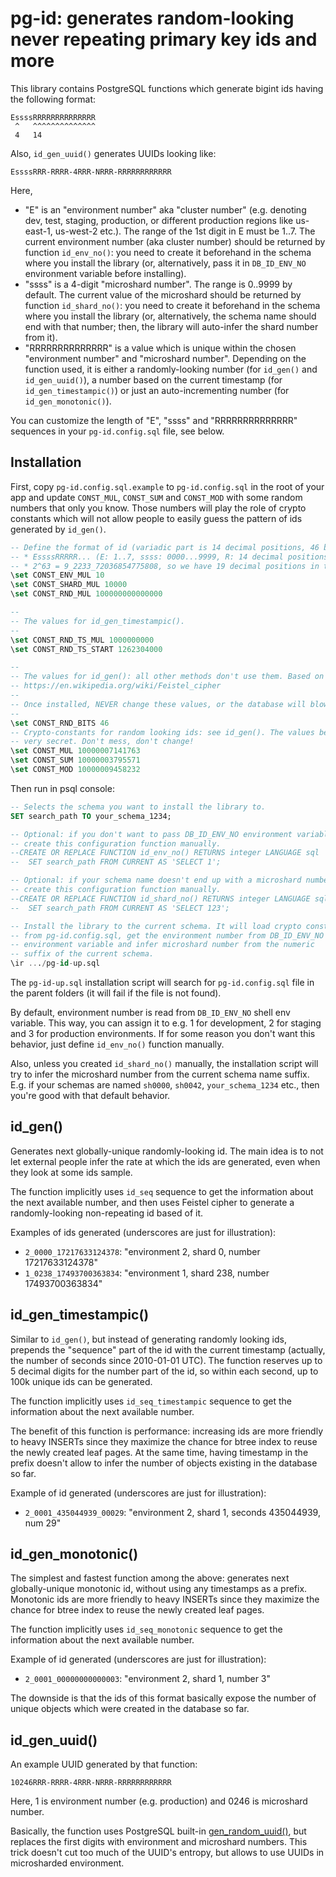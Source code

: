 # pg-id: generates random-looking never repeating primary key ids and more

This library contains PostgreSQL functions which generate bigint ids having the
following format:

```
EssssRRRRRRRRRRRRRR
 ^   ^^^^^^^^^^^^^^
 4   14
```

Also, `id_gen_uuid()` generates UUIDs looking like:

```
EssssRRR-RRRR-4RRR-NRRR-RRRRRRRRRRRR
```

Here,

- "E" is an "environment number" aka "cluster number" (e.g. denoting dev, test,
  staging, production, or different production regions like us-east-1, us-west-2
  etc.). The range of the 1st digit in E must be 1..7. The current environment
  number (aka cluster number) should be returned by function `id_env_no()`: you
  need to create it beforehand in the schema where you install the library (or,
  alternatively, pass it in `DB_ID_ENV_NO` environment variable before
  installing).
- "ssss" is a 4-digit "microshard number". The range is 0..9999 by default. The
  current value of the microshard should be returned by function
  `id_shard_no()`: you need to create it beforehand in the schema where you
  install the library (or, alternatively, the schema name should end with that
  number; then, the library will auto-infer the shard number from it).
- "RRRRRRRRRRRRRR" is a value which is unique within the chosen "environment
  number" and "microshard number". Depending on the function used, it is either
  a randomly-looking number (for `id_gen()` and `id_gen_uuid()`), a number based
  on the current timestamp (for `id_gen_timestampic()`) or just an
  auto-incrementing number (for `id_gen_monotonic()`).

You can customize the length of "E", "ssss" and "RRRRRRRRRRRRRR" sequences in
your `pg-id.config.sql` file, see below.


## Installation

First, copy `pg-id.config.sql.example` to `pg-id.config.sql` in the root of your
app and update `CONST_MUL`, `CONST_SUM` and `CONST_MOD` with some random numbers
that only you know. Those numbers will play the role of crypto constants which
will not allow people to easily guess the pattern of ids generated by
`id_gen()`.

```sql
-- Define the format of id (variadic part is 14 decimal positions, 46 bits).
-- * EssssRRRRR... (E: 1..7, ssss: 0000...9999, R: 14 decimal positions)
-- * 2^63 = 9_2233_72036854775808, so we have 19 decimal positions in total
\set CONST_ENV_MUL 10
\set CONST_SHARD_MUL 10000
\set CONST_RND_MUL 100000000000000

--
-- The values for id_gen_timestampic().
--
\set CONST_RND_TS_MUL 1000000000
\set CONST_RND_TS_START 1262304000

--
-- The values for id_gen(): all other methods don't use them. Based on
-- https://en.wikipedia.org/wiki/Feistel_cipher
--
-- Once installed, NEVER change these values, or the database will blow up!!!
--
\set CONST_RND_BITS 46
-- Crypto-constants for random looking ids: see id_gen(). The values below are
-- very secret. Don't mess, don't change!
\set CONST_MUL 10000007141763
\set CONST_SUM 10000003795571
\set CONST_MOD 10000009458232
```

Then run in psql console:

```sql
-- Selects the schema you want to install the library to.
SET search_path TO your_schema_1234;

-- Optional: if you don't want to pass DB_ID_ENV_NO environment variable,
-- create this configuration function manually.
--CREATE OR REPLACE FUNCTION id_env_no() RETURNS integer LANGUAGE sql
--  SET search_path FROM CURRENT AS 'SELECT 1';

-- Optional: if your schema name doesn't end up with a microshard number,
-- create this configuration function manually.
--CREATE OR REPLACE FUNCTION id_shard_no() RETURNS integer LANGUAGE sql
--  SET search_path FROM CURRENT AS 'SELECT 123';

-- Install the library to the current schema. It will load crypto constants
-- from pg-id.config.sql, get the environment number from DB_ID_ENV_NO
-- environment variable and infer microshard number from the numeric
-- suffix of the current schema.
\ir .../pg-id-up.sql
```

The `pg-id-up.sql` installation script will search for `pg-id.config.sql` file
in the parent folders (it will fail if the file is not found).

By default, environment number is read from `DB_ID_ENV_NO` shell env variable.
This way, you can assign it to e.g. 1 for development, 2 for staging and 3 for
production environments. If for some reason you don't want this behavior, just
define `id_env_no()` function manually.

Also, unless you created `id_shard_no()` manually, the installation script will
try to infer the microshard number from the current schema name suffix. E.g. if
your schemas are named `sh0000`, `sh0042`, `your_schema_1234` etc., then you're
good with that default behavior.


## id_gen()

Generates next globally-unique randomly-looking id. The main idea is to not let
external people infer the rate at which the ids are generated, even when they
look at some ids sample.

The function implicitly uses `id_seq` sequence to get the information about the
next available number, and then uses Feistel cipher to generate a
randomly-looking non-repeating id based of it.

Examples of ids generated (underscores are just for illustration):

- `2_0000_17217633124378`: "environment 2, shard 0, number 17217633124378"
- `1_0238_17493700363834`: "environment 1, shard 238, number 17493700363834"


## id_gen_timestampic()

Similar to `id_gen()`, but instead of generating randomly looking ids, prepends
the "sequence" part of the id with the current timestamp (actually, the number
of seconds since 2010-01-01 UTC). The function reserves up to 5 decimal digits
for the number part of the id, so within each second, up to 100k unique ids can
be generated.

The function implicitly uses `id_seq_timestampic` sequence to get the
information about the next available number.

The benefit of this function is performance: increasing ids are more friendly to
heavy INSERTs since they maximize the chance for btree index to reuse the newly
created leaf pages. At the same time, having timestamp in the prefix doesn't
allow to infer the number of objects existing in the database so far.

Example of id generated (underscores are just for illustration):

- `2_0001_435044939_00029`: "environment 2, shard 1, seconds 435044939, num 29"


## id_gen_monotonic()

The simplest and fastest function among the above: generates next
globally-unique monotonic id, without using any timestamps as a prefix.
Monotonic ids are more friendly to heavy INSERTs since they maximize the chance
for btree index to reuse the newly created leaf pages.

The function implicitly uses `id_seq_monotonic` sequence to get the information
about the next available number.

Example of id generated (underscores are just for illustration):

- `2_0001_00000000000003`: "environment 2, shard 1, number 3"

The downside is that the ids of this format basically expose the number of
unique objects which were created in the database so far.


## id_gen_uuid()

An example UUID generated by that function:

```
10246RRR-RRRR-4RRR-NRRR-RRRRRRRRRRRR
```

Here, 1 is environment number (e.g. production) and 0246 is microshard number.

Basically, the function uses PostgreSQL built-in
[gen_random_uuid()](https://www.postgresql.org/docs/current/functions-uuid.html),
but replaces the first digits with environment and microshard numbers. This
trick doesn't cut too much of the UUID's entropy, but allows to use UUIDs in
microsharded environment.

